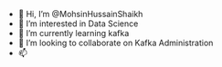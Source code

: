 - 👋 Hi, I’m @MohsinHussainShaikh
- 👀 I’m interested in Data Science 
- 🌱 I’m currently learning kafka
- 💞️ I’m looking to collaborate on Kafka Administration 
- 📫

<!---
MohsinHussainShaikh/MohsinHussainShaikh is a ✨ special ✨ repository because its `README.md` (this file) appears on your GitHub profile.
You can click the Preview link to take a look at your changes.
--->
